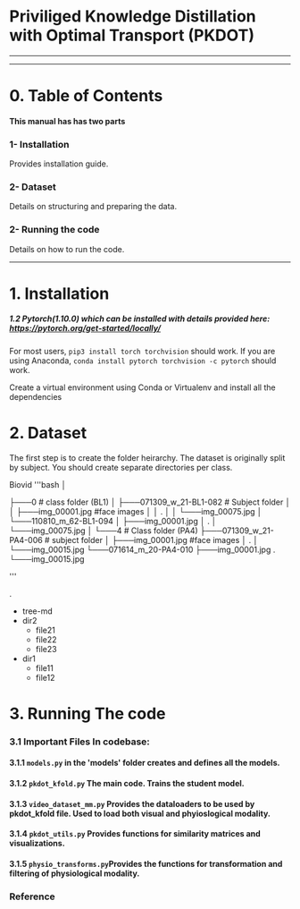 #  Priviliged Knowledge Distillation with Optimal Transport (PKDOT)



----------------
----------------

# 0. Table of Contents
#### This manual has has two parts
### 1- Installation
Provides installation guide.
### 2- Dataset 
Details on structuring and preparing the data.

### 2- Running the code
Details on how to run the code.

----------------
# 1. Installation
##### 1.2 Pytorch(1.10.0) which can be installed with details provided here: https://pytorch.org/get-started/locally/
For most users, ```pip3 install torch torchvision``` should work.
If you are using Anaconda, ```conda install pytorch torchvision -c pytorch``` should work. 

Create a virtual environment using Conda or Virtualenv and install all the dependencies

# 2. Dataset
The first step is to create the folder heirarchy.
The dataset is originally split by subject. You should create separate directories per class. 

Biovid
'''bash
│

├───0 # class folder (BL1)
│       ├───071309_w_21-BL1-082  # Subject folder
│       │     ├───img_00001.jpg  #face images
│       │     .
│       │     └───img_00075.jpg
│       └───110810_m_62-BL1-094
│             ├───img_00001.jpg
│             .
│             └───img_00075.jpg
│
└───4 # Class folder (PA4)
        ├───071309_w_21-PA4-006  # subject folder
        │     ├───img_00001.jpg  #face images
        │     .
        │     └───img_00015.jpg
        └───071614_m_20-PA4-010
              ├───img_00001.jpg
              .
              └───img_00015.jpg

 '''

.
 * tree-md
 * dir2
   * file21
   * file22
   * file23
 * dir1
   * file11
   * file12



# 3. Running The code
### 3.1 Important Files In codebase: 
#### 3.1.1 `models.py` in the 'models' folder creates and defines all the models.
#### 3.1.2 `pkdot_kfold.py` The main code. Trains the student model.	
#### 3.1.3 `video_dataset_mm.py` Provides the dataloaders to be used by pkdot_kfold file. Used to load both visual and phyioslogical modality.
#### 3.1.4 `pkdot_utils.py` Provides functions for similarity matrices and visualizations.
#### 3.1.5 `physio_transforms.py`Provides the functions for transformation and filtering of physiological modality.




### Reference

```
